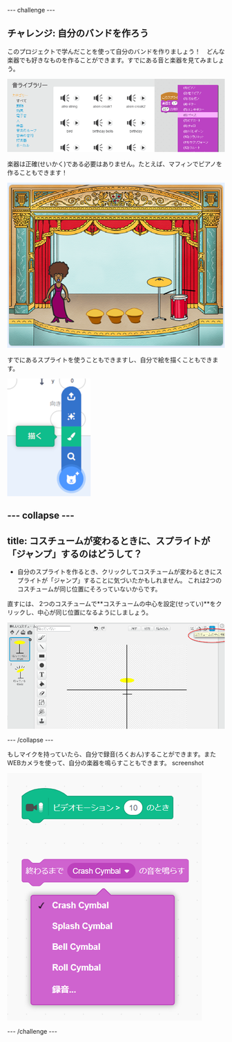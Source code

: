 --- challenge ---

## チャレンジ: 自分のバンドを作ろう

このプロジェクトで学んだことを使って自分のバンドを作りましょう！　どんな楽器でも好きなものを作ることができます。すでにある音と楽器を見てみましょう。

![screenshot](images/band-ideas.png)

楽器は正確(せいかく)である必要はありません。たとえば、マフィンでピアノを作ることもできます！

![screenshot](images/band-piano.png)

すでにあるスプライトを使うこともできますし、自分で絵を描くこともできます。

![screenshot](images/band-draw.png)

--- collapse ---
---
title: コスチュームが変わるときに、スプライトが「ジャンプ」するのはどうして？
---

+ 自分のスプライトを作るとき、クリックしてコスチュームが変わるときにスプライトが「ジャンプ」することに気づいたかもしれません。 これは2つのコスチュームが同じ位置にそろっていないからです。

直すには、 2つのコスチュームで**コスチュームの中心を設定(せってい)**をクリックし、中心が同じ位置になるようにしましょう。

![screenshot](images/band-center.png)

--- /collapse ---

もしマイクを持っていたら、自分で録音(ろくおん)することができます。またWEBカメラを使って、自分の楽器を鳴らすこともできます。 screenshot

![screenshot](images/band-io.png)

--- /challenge ---